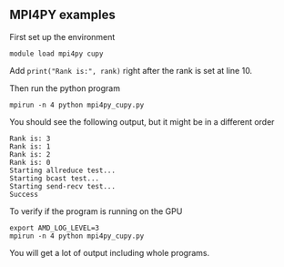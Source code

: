 ## MPI4PY examples

First set up the environment

```
module load mpi4py cupy
```

Add `print("Rank is:", rank)` right after the rank is set at line 10.

Then run the python program

```
mpirun -n 4 python mpi4py_cupy.py
```

You should see the following output, but it might be in a different order

```
Rank is: 3
Rank is: 1
Rank is: 2
Rank is: 0
Starting allreduce test...
Starting bcast test...
Starting send-recv test...
Success
```

To verify if the program is running on the GPU

```
export AMD_LOG_LEVEL=3
mpirun -n 4 python mpi4py_cupy.py
```

You will get a lot of output including whole programs.
